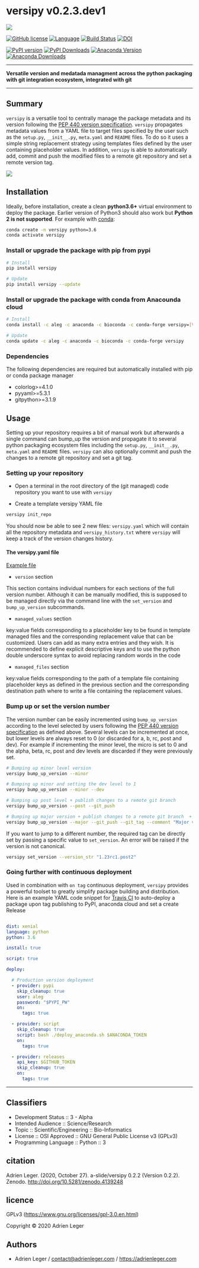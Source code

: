 # versipy v0.2.3.dev1

![](pictures/versipy.png)

[![GitHub license](https://img.shields.io/github/license/a-slide/versipy.svg)](https://github.com/a-slide/versipy/blob/master/LICENSE)
[![Language](https://img.shields.io/badge/Language-Python3.6+-yellow.svg)](https://www.python.org/)
[![Build Status](https://travis-ci.com/a-slide/versipy.svg?branch=master)](https://travis-ci.com/a-slide/versipy)
[![DOI](https://zenodo.org/badge/194113600.svg)](https://zenodo.org/badge/latestdoi/194113600)

[![PyPI version](https://badge.fury.io/py/versipy.svg)](https://badge.fury.io/py/versipy)
[![PyPI Downloads](https://pepy.tech/badge/versipy)](https://pepy.tech/project/versipy)
[![Anaconda Version](https://anaconda.org/aleg/versipy/badges/version.svg)](https://anaconda.org/aleg/versipy)
[![Anaconda Downloads](https://anaconda.org/aleg/versipy/badges/downloads.svg)](https://anaconda.org/aleg/versipy)

---

**Versatile version and medatada managment across the python packaging with git integration ecosystem, integrated with git**

---

## Summary

`versipy` is a versatile tool to centrally manage the package metadata and its version following the
[PEP 440 version specification](https://www.python.org/dev/peps/pep-0440/).
`versipy` propagates metadata values from a YAML file to target files specified by the user such as the
`setup.py`, `__init__.py`, `meta.yaml` and `README` files. To do so it uses a simple string replacement strategy
using templates files defined by the user containing placeholder values. In addition, `versipy` is able to automatically
add, commit and push the modified files to a remote git repository and set a remote version tag.

![](pictures/python_version.png)


## Installation

Ideally, before installation, create a clean **python3.6+** virtual environment to deploy the package.
Earlier version of Python3 should also work but **Python 2 is not supported**.
For example with [conda](https://conda.io/projects/conda/en/latest/user-guide/install/index.html):

```bash
conda create -n versipy python=3.6
conda activate versipy
```

### Install or upgrade the package with pip from pypi

```bash
# Install
pip install versipy

# Update
pip install versipy --update
```

### Install or upgrade the package with conda from Anacounda cloud

```bash
# Install
conda install -c aleg -c anaconda -c bioconda -c conda-forge versipy=[VERSION]

# Update
conda update -c aleg -c anaconda -c bioconda -c conda-forge versipy
```

### Dependencies

The following dependencies are required but automatically installed with pip or conda package manager

- colorlog>=4.1.0
- pyyaml>=5.3.1
- gitpython>=3.1.9

## Usage

Setting up your repository requires a bit of manual work but afterwards a single command can bump_up the version and
propagate it to several python packaging ecosystem files including the `setup.py`, `__init__.py`, `meta.yaml` and
`README` files. `versipy` can also optionally commit and push the changes to a remote git repository and set a git tag.

### Setting up your repository

* Open a terminal in the root directory of the (git managed) code repository you want to use with `versipy`

* Create a template versipy YAML file

```bash
versipy init_repo
```

You should now be able to see 2 new files: `versipy.yaml` which will contain all the repository metadata and
`versipy_history.txt` where `versipy` will keep a track of the version changes history.

#### The versipy.yaml file

[Example file](https://github.com/a-slide/versipy/blob/master/versipy.yaml)

* `version` section

This section contains individual numbers for each sections of the full version number. Although it can be manually
modified, this is supposed to be managed directly via the command line with the `set_version` and `bump_up_version`
subcommands.

* `managed_values` section

key:value fields corresponding to a placeholder key to be found in template managed files and the corresponding
replacement value that can be customized. Users can add as many extra entries and they wish. It is recommended to
define explicit descriptive keys and to use the python double underscore syntax to avoid replacing random words in the
code

* `managed_files` section

key:value fields corresponding to the path of a template file containing placeholder keys as defined in the previous
section and the corresponding destination path where to write a file containing the replacement values.   

### Bump up or set the version number

The version number can be easily incremented using `bump_up_version` according to the level selected by users following
the [PEP 440 version specification](https://www.python.org/dev/peps/pep-0440/) as defined above.
Several levels can be incremented at once, but lower levels are always reset to 0 (or discarded for a, b, rc, post and
dev). For example if incrementing the minor level, the micro is set to 0 and the alpha, beta, rc, post and dev levels
are discarded if they were previously set.

```bash
# Bumping up minor level version
versipy bump_up_version --minor

# Bumping up minor and setting the dev level to 1
versipy bump_up_version --minor --dev

# Bumping up post level + publish changes to a remote git branch
versipy bump_up_version --post --git_push

# Bumping up major version + publish changes to a remote git branch  + create a git tag and use a custom comment
versipy bump_up_version --major --git_push --git_tag --comment "Major version update"
```

If you want to jump to a different number, the required tag can be directly set by passing a specific value to
`set_version`. An error will be raised if the version is not canonical.

```bash
versipy set_version --version_str "1.23rc1.post2"
```

### Going further with continuous deployment

Used in combination with `on tag` continuous deployment, `versipy` provides a powerful toolset to greatly simplify
package building and distribution. Here is an example YAML code snippet for
[Travis CI](https://docs.travis-ci.com/user/deployment/) to auto-deploy a package upon tag publishing to PyPI, anaconda
cloud and set a create Release

```yaml

dist: xenial
language: python
python: 3.6

install: true

script: true

deploy:

  # Production version deployment
  - provider: pypi
    skip_cleanup: true
    user: aleg
    password: "$PYPI_PW"
    on:
      tags: true

  - provider: script
    skip_cleanup: true
    script: bash ./deploy_anaconda.sh $ANACONDA_TOKEN
    on:
      tags: true

  - provider: releases
    api_key: $GITHUB_TOKEN
    skip_cleanup: true
    on:
      tags: true
```

---

## Classifiers

* Development Status :: 3 - Alpha
* Intended Audience :: Science/Research
* Topic :: Scientific/Engineering :: Bio-Informatics
* License :: OSI Approved :: GNU General Public License v3 (GPLv3)
* Programming Language :: Python :: 3

## citation

Adrien Leger. (2020, October 27). a-slide/versipy 0.2.2 (Version 0.2.2). Zenodo. http://doi.org/10.5281/zenodo.4139248

## licence

GPLv3 (https://www.gnu.org/licenses/gpl-3.0.en.html)

Copyright © 2020 Adrien Leger

## Authors

* Adrien Leger / contact@adrienleger.com / https://adrienleger.com
